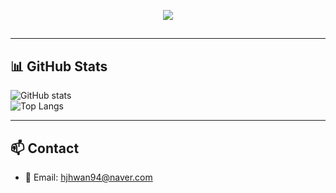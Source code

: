 <p align="center">
  <img src="https://readme-typing-svg.herokuapp.com?font=Indie+Flower&size=26&duration=4500&pause=1000&color=8F6C9F&center=true&vCenter=true&width=500&lines=Welcome+to+JungHwan's+GitHub!" />
</p>

## 

---

## 📊 GitHub Stats

![GitHub stats](https://github-readme-stats.vercel.app/api?username=JungHwan94&show_icons=true&theme=dark&hide=stars&count_private=true)  
![Top Langs](https://github-readme-stats.vercel.app/api/top-langs/?username=JungHwan94&layout=compact&theme=dark)

---

## 📫 Contact

- 📮 Email: hjhwan94@naver.com
